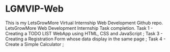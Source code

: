 # LGMVIP-Web
This is my LetsGrowMore Virtual Internship Web Development Github repo.
LetsGrowMore Web Development Internship Task completion.
Task 1 - Creating a TODO LIST WebApp using HTML, CSS and JavaScript ; 
Task 3 - Creating a Registration Form whose data display in the same page ;
Task 4 - Create a Simple Calculator ;
